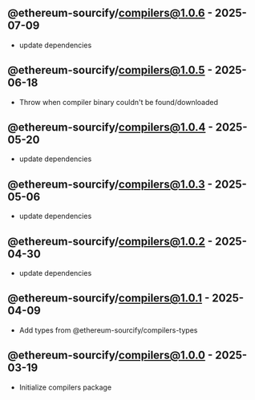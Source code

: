 

## @ethereum-sourcify/compilers@1.0.6 - 2025-07-09

- update dependencies

## @ethereum-sourcify/compilers@1.0.5 - 2025-06-18

- Throw when compiler binary couldn't be found/downloaded 

## @ethereum-sourcify/compilers@1.0.4 - 2025-05-20

- update dependencies

## @ethereum-sourcify/compilers@1.0.3 - 2025-05-06

- update dependencies

## @ethereum-sourcify/compilers@1.0.2 - 2025-04-30

- update dependencies

## @ethereum-sourcify/compilers@1.0.1 - 2025-04-09

- Add types from @ethereum-sourcify/compilers-types

## @ethereum-sourcify/compilers@1.0.0 - 2025-03-19

- Initialize compilers package
